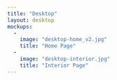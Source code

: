 ```yaml
---
title: "Desktop"
layout: desktop
mockups:
  -
    image: "desktop-home_v2.jpg"
    title: "Home Page"
  -
    image: "desktop-interior.jpg"
    title: "Interior Page"
---
```

